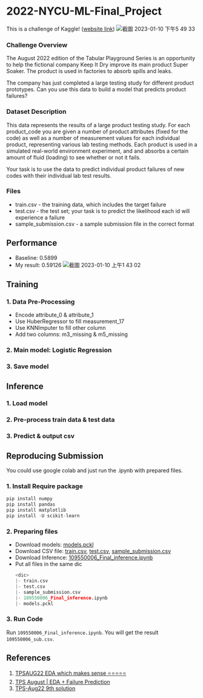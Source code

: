 # 2022-NYCU-ML-Final_Project
This is a challenge of Kaggle! ([website link](https://www.kaggle.com/competitions/tabular-playground-series-aug-2022/overview))
![截圖 2023-01-10 下午5 49 33](https://user-images.githubusercontent.com/96174316/211518113-fd76bd0f-6613-4f76-810b-6a7d0b69e8e9.png)

### Challenge Overview
The August 2022 edition of the Tabular Playground Series is an opportunity to help the fictional company Keep It Dry improve its main product Super Soaker. The product is used in factories to absorb spills and leaks.

The company has just completed a large testing study for different product prototypes. Can you use this data to build a model that predicts product failures?

### Dataset Description
This data represents the results of a large product testing study. For each product_code you are given a number of product attributes (fixed for the code) as well as a number of measurement values for each individual product, representing various lab testing methods. Each product is used in a simulated real-world environment experiment, and and absorbs a certain amount of fluid (loading) to see whether or not it fails.

Your task is to use the data to predict individual product failures of new codes with their individual lab test results.

### Files
* train.csv - the training data, which includes the target failure
* test.csv - the test set; your task is to predict the likelihood each id will experience a failure
* sample_submission.csv - a sample submission file in the correct format

## Performance
* Baseline: 0.5899
* My result: 0.59126
![截圖 2023-01-10 上午1 43 02](https://user-images.githubusercontent.com/96174316/211377030-0016b2b5-bda8-4c32-82f7-0e11bc4b7d28.png)

## Training
### 1. Data Pre-Processing
* Encode attribute_0 & attribute_1
* Use HuberRegressor to fill measurement_17
* Use KNNImputer to fill other column
* Add two columns: m3_missing & m5_missing
### 2. Main model: Logistic Regression
### 3. Save model

## Inference
### 1. Load model
### 2. Pre-process train data & test data
### 3. Predict & output csv

## Reproducing Submission
You could use google colab and just run the .ipynb with prepared files.
### 1. Install Require package
```python
pip install numpy
pip install pandas
pip install matplotlib
pip install -U scikit-learn
```

### 2. Preparing files
* Download models: [models.pckl](https://drive.google.com/file/d/1F21z1mY8nLb02w5YxX9gpq8JSExCptuC/view?usp=share_link)
* Download CSV file:
[train.csv](https://github.com/Pei-H-Chen/2022-NYCU-ML-Final_Project/blob/main/train.csv), 
[test.csv](https://github.com/Pei-H-Chen/2022-NYCU-ML-Final_Project/blob/main/test.csv),
[sample_submission.csv](https://github.com/Pei-H-Chen/2022-NYCU-ML-Final_Project/blob/main/sample_submission.csv)
* Download Inference: [109550006_Final_inference.ipynb](https://github.com/Pei-H-Chen/2022-NYCU-ML-Final_Project/blob/main/109550006_Final_inference.ipynb)
* Put all files in the same dic
  ```python
  <dic>
  |- train.csv
  |- test.csv
  |- sample_submission.csv
  |- 109550006_Final_inference.ipynb
  |- models.pckl
  ```

### 3. Run Code
Run `109550006_Final_inference.ipynb`.
You will get the result `109550006_sub.csv`.

## References
1. [TPSAUG22 EDA which makes sense ⭐️⭐️⭐️⭐️⭐️](https://www.kaggle.com/code/ambrosm/tpsaug22-eda-which-makes-sense)
2. [TPS August | EDA + Failure Prediction](https://www.kaggle.com/code/devsubhash/tps-august-eda-failure-prediction/notebook)
3. [TPS-Aug22 9th solution](https://www.kaggle.com/code/takanashihumbert/tps-aug22-9th-solution/notebook)
